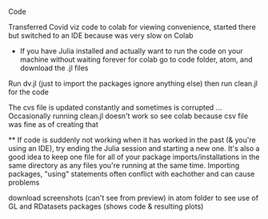 Code


Transferred Covid viz code to colab for viewing convenience, started there but switched to an IDE because was very slow on Colab
* If you have Julia installed and actually want to run the code on your machine without waiting forever for colab go to code folder, atom, and download the .jl files

Run dv.jl (just to import the packages ignore anything else) then run clean.jl for the code

The cvs file is updated constantly and sometimes is corrupted ... Occasionally running clean.jl doesn't work so see colab because csv file was fine as of creating that


** If code is suddenly not working when it has worked in the past (& you're using an IDE), try ending the Julia session and starting a new one. It's also a good idea to keep one file for all of your package imports/installations in the same directory as any files you're running at the same time. Importing packages, "using" statements often conflict with eachother and can cause problems

download screenshots (can't see from preview) in atom folder to see use of GL and RDatasets packages (shows code & resulting plots)
